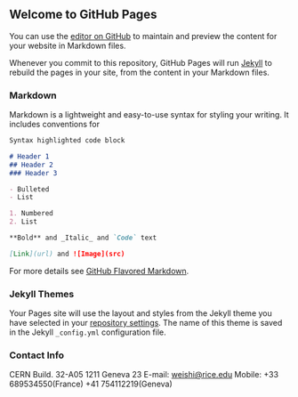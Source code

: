 ## Welcome to GitHub Pages

You can use the [editor on GitHub](https://github.com/weishi10141993/weishi10141993.github.io/edit/master/README.md) to maintain and preview the content for your website in Markdown files.

Whenever you commit to this repository, GitHub Pages will run [Jekyll](https://jekyllrb.com/) to rebuild the pages in your site, from the content in your Markdown files.

### Markdown

Markdown is a lightweight and easy-to-use syntax for styling your writing. It includes conventions for

```markdown
Syntax highlighted code block

# Header 1
## Header 2
### Header 3

- Bulleted
- List

1. Numbered
2. List

**Bold** and _Italic_ and `Code` text

[Link](url) and ![Image](src)
```

For more details see [GitHub Flavored Markdown](https://guides.github.com/features/mastering-markdown/).

### Jekyll Themes

Your Pages site will use the layout and styles from the Jekyll theme you have selected in your [repository settings](https://github.com/weishi10141993/weishi10141993.github.io/settings). The name of this theme is saved in the Jekyll `_config.yml` configuration file.

### Contact Info
CERN Build. 32-A05
1211 Geneva 23
E-mail: weishi@rice.edu
Mobile: +33 689534550(France)
        +41 754112219(Geneva)
